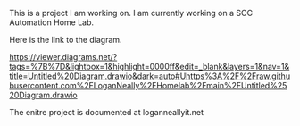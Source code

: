 This is a project I am working on. I am currently working on a SOC Automation Home Lab.

Here is the link to the diagram.

https://viewer.diagrams.net/?tags=%7B%7D&lightbox=1&highlight=0000ff&edit=_blank&layers=1&nav=1&title=Untitled%20Diagram.drawio&dark=auto#Uhttps%3A%2F%2Fraw.githubusercontent.com%2FLoganNeally%2FHomelab%2Fmain%2FUntitled%2520Diagram.drawio

The enitre project is documented at loganneallyit.net
